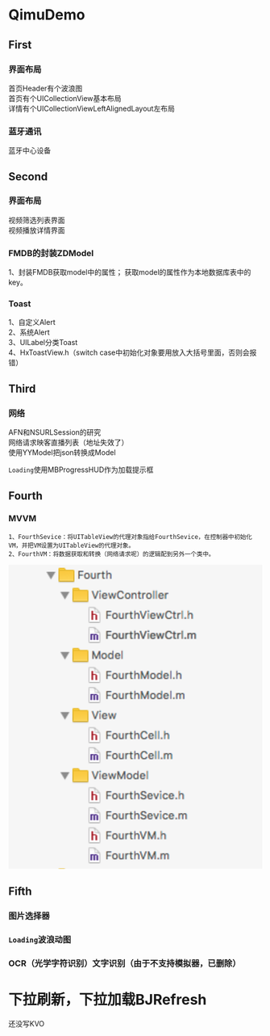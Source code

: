 # QimuDemo


## First
### 界面布局
首页Header有个波浪图</br>
首页有个UICollectionView基本布局</br>
详情有个UICollectionViewLeftAlignedLayout左布局</br>

### 蓝牙通讯
蓝牙中心设备</br>


## Second
### 界面布局
视频筛选列表界面</br>
视频播放详情界面

### FMDB的封装ZDModel
1、封装FMDB获取model中的属性；
获取model的属性作为本地数据库表中的key。

### Toast
1、自定义Alert</br>
2、系统Alert</br>
3、UILabel分类Toast</br>
4、HxToastView.h（switch case中初始化对象要用放入大括号里面，否则会报错）</br>


## Third
### 网络
AFN和NSURLSession的研究</br>
网络请求映客直播列表（地址失效了）</br>
使用YYModel把json转换成Model</br>

`Loading`使用MBProgressHUD作为加载提示框



## Fourth
### MVVM
```
1、FourthSevice：将UITableView的代理对象指给FourthSevice，在控制器中初始化VM，并把VM设置为UITableView的代理对象。
2、FourthVM：将数据获取和转换（网络请求呢）的逻辑配到另外一个类中。
```
![MVVM文件结构](https://github.com/Braindie/BJMOOCDemo/blob/master/%E5%9B%BE%E7%89%87/MVVM.png)



## Fifth
### 图片选择器 
### `Loading`波浪动图
### OCR（光学字符识别）文字识别（由于不支持模拟器，已删除）


# 下拉刷新，下拉加载BJRefresh
还没写KVO

